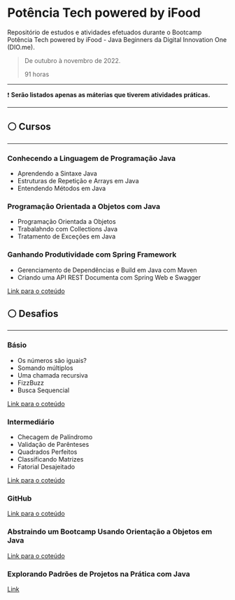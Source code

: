 # Potência Tech powered by iFood

Repositório de estudos e atividades efetuados durante o Bootcamp Potência Tech powered by iFood - Java Beginners da Digital Innovation One (DIO.me).

> De outubro à novembro de 2022.
>
> 91 horas

***

❗ **Serão listados apenas as máterias que tiverem atividades práticas.**

***

## ⚪ Cursos

***

### **Conhecendo a Linguagem de Programação Java**

* Aprendendo a Sintaxe Java
* Estruturas de Repetição e Arrays em Java
* Entendendo Métodos em Java

### **Programação Orientada a Objetos com Java**

* Programação Orientada a Objetos
* Trabalahndo com Collections Java
* Tratamento de Exceções em Java

### **Ganhando Produtividade com Spring Framework**

* Gerenciamento de Dependências e Build em Java com Maven
* Criando uma API REST Documenta com Spring Web e Swagger

[Link para o coteúdo](https://github.com/jaohab/dio-potencia-tech-powered-by-iFood/tree/main/src/dio/cursos)

## ⚪ Desafios

***

### **Básio**

* Os números são iguais?
* Somando múltiplos
* Uma chamada recursiva
* FizzBuzz
* Busca Sequencial

[Link para o coteúdo](https://github.com/jaohab/dio-potencia-tech-powered-by-iFood/tree/main/src/dio/desafios/basico)

### **Intermediário**

* Checagem de Palíndromo
* Validação de Parênteses
* Quadrados Perfeitos
* Classificando Matrizes
* Fatorial Desajeitado

[Link para o coteúdo](https://github.com/jaohab/dio-potencia-tech-powered-by-iFood/tree/main/src/dio/desafios/intermediario)

### **GitHub**

[Link para o coteúdo](https://github.com/jaohab/dio-potencia-tech-powered-by-iFood/tree/main/src/dio/desafios/github)

### **Abstraindo um Bootcamp Usando Orientação a Objetos em Java**

[Link para o coteúdo](https://github.com/jaohab/dio-potencia-tech-powered-by-iFood/tree/main/src/dio/desafios/bootcamp)

### **Explorando Padrões de Projetos na Prática com Java**

[Link](https://www.markdownguide.org/basic-syntax/)
